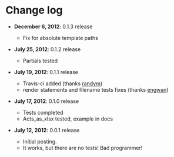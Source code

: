# Change log

- **December 6, 2012**: 0.1.3 release
  - Fix for absolute template paths

- **July 25, 2012**: 0.1.2 release
	- Partials tested

- **July 19, 2012**: 0.1.1 release
	- Travis-ci added (thanks [randym](https://github.com/randym))
	- render statements and filename tests fixes (thanks [engwan](https://github.com/engwan))

- **July 17, 2012**: 0.1.0 release
	- Tests completed
	- Acts_as_xlsx tested, example in docs

- **July 12, 2012**: 0.0.1 release
	- Initial posting.
	- It works, but there are no tests! Bad programmer!
